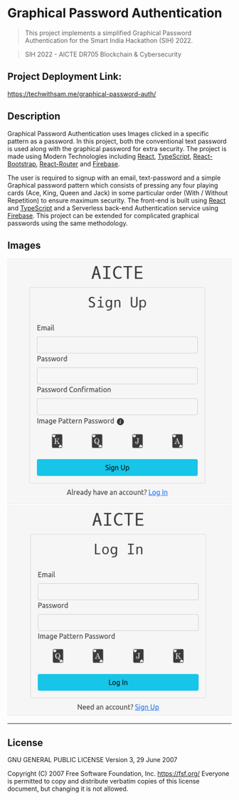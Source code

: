 # Graphical Password Authentication

> This project implements a simplified Graphical Password Authentication for the Smart India Hackathon (SIH) 2022.

> SIH 2022 - AICTE DR705 Blockchain & Cybersecurity

## Project Deployment Link:

https://techwithsam.me/graphical-password-auth/

## Description

Graphical Password Authentication uses Images clicked in a specific pattern as a password. In this project, both
the conventional text password is used along with the graphical password for extra security. The project is made using
Modern Technologies including [React](https://reactjs.org/), [TypeScript](https://www.typescriptlang.org/),
[React-Bootstrap](https://react-bootstrap.github.io/), [React-Router](https://reactrouterdotcom.fly.dev/) and
[Firebase](https://firebase.google.com/).

The user is required to signup with an email, text-password and a simple Graphical
password pattern which consists of pressing any four playing cards (Ace, King, Queen and Jack) in some particular order
(With / Without Repetition) to ensure maximum security. The front-end is built using [React](https://reactjs.org/) and
[TypeScript](https://www.typescriptlang.org/) and a Serverless back-end Authentication service using
[Firebase](https://firebase.google.com/). This project can be extended for complicated graphical passwords using the same
methodology.

## Images

![Signup](./public/Signup.png) ![Login](./public/Login.png)

---

## License

GNU GENERAL PUBLIC LICENSE
Version 3, 29 June 2007

Copyright (C) 2007 Free Software Foundation, Inc. <https://fsf.org/>
Everyone is permitted to copy and distribute verbatim copies
of this license document, but changing it is not allowed.
